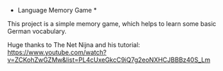 - Language Memory Game \*

This project is a simple memory game, which helps to learn some basic German vocabulary.

Huge thanks to The Net Nijna and his tutorial: https://www.youtube.com/watch?v=ZCKohZwGZMw&list=PL4cUxeGkcC9iQ7g2eoNXHCJBBBz40S_Lm
